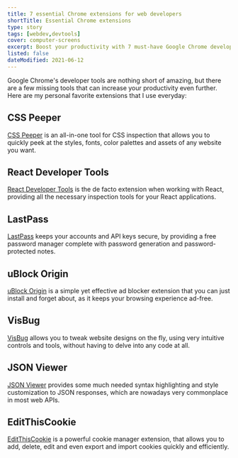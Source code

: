 ```yaml
---
title: 7 essential Chrome extensions for web developers
shortTitle: Essential Chrome extensions
type: story
tags: [webdev,devtools]
cover: computer-screens
excerpt: Boost your productivity with 7 must-have Google Chrome developer tool extensions.
listed: false
dateModified: 2021-06-12
---
```


Google Chrome's developer tools are nothing short of amazing, but there are a few missing tools that can increase your productivity even further. Here are my personal favorite extensions that I use everyday:

## CSS Peeper
[CSS Peeper](https://chrome.google.com/webstore/detail/css-peeper/mbnbehikldjhnfehhnaidhjhoofhpehk?hl=en) is an all-in-one tool for CSS inspection that allows you to quickly peek at the styles, fonts, color palettes and assets of any website you want.

## React Developer Tools
[React Developer Tools](https://chrome.google.com/webstore/detail/react-developer-tools/fmkadmapgofadopljbjfkapdkoienihi?hl=en) is the de facto extension when working with React, providing all the necessary inspection tools for your React applications.

## LastPass

[LastPass](https://chrome.google.com/webstore/detail/lastpass-free-password-ma/hdokiejnpimakedhajhdlcegeplioahd?hl=en) keeps your accounts and API keys secure, by providing a free password manager complete with password generation and password-protected notes.

## uBlock Origin

[uBlock Origin](https://chrome.google.com/webstore/detail/ublock-origin/cjpalhdlnbpafiamejdnhcphjbkeiagm?hl=en) is a simple yet effective ad blocker extension that you can just install and forget about, as it keeps your browsing experience ad-free.

## VisBug

[VisBug](https://chrome.google.com/webstore/detail/visbug/cdockenadnadldjbbgcallicgledbeoc?hl=en) allows you to tweak website designs on the fly, using very intuitive controls and tools, without having to delve into any code at all.

## JSON Viewer

[JSON Viewer](https://chrome.google.com/webstore/detail/json-viewer/gbmdgpbipfallnflgajpaliibnhdgobh?hl=en) provides some much needed syntax highlighting and style customization to JSON responses, which are nowadays very commonplace in most web APIs.

## EditThisCookie

[EditThisCookie](https://chrome.google.com/webstore/detail/editthiscookie/fngmhnnpilhplaeedifhccceomclgfbg?hl=en) is a powerful cookie manager extension, that allows you to add, delete, edit and even export and import cookies quickly and efficiently.

